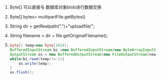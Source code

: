 1. Byte[] 可以直接与 数据库对象blob进行数据交换

2. Byte[]  bytes= multipartFile.getBytes()

3. String dir =  getRealpath(".")+"uploadfile/";

4. String filename = dir + file.getOriginalFilename();

5. ```java
   byte[] temp=new byte[1024];
   BufferedInputStream bi =new BufferedInputStream(new ByteArrayInputStream(file.getBytes()));
   OutputStream os = new BufferedOutputStream(new FileOutputStream(newFile));
   while(bi.read(temp)!=-1){    
       os.write(temp);
   }
   os.flush();
   ```

